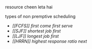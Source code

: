 
resource cheen leta hai 

types of non premptive scheduling

- *[[FCFS]] first come first serve*
- *[[SJF]] shortest job first*
- *[[LJF]] longest job first*
- *[[HRRN]] highest response ratio next*


